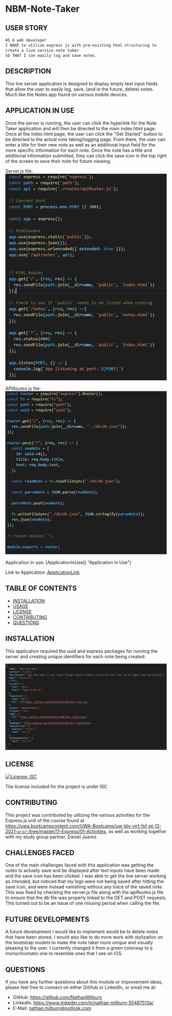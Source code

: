 # NBM-Note-Taker

## USER STORY

    AS A web developer
    I WANT to utilize express js with pre-existing html structuring to create a live service note taker 
    SO THAT I can easily log and save notes.

## DESCRIPTION
This live server application is designed to display empty text input fields that allow the user to easily log, save, (and in the future, delete) notes. Much like the Notes app found on various mobile devices.

## APPLICATION IN USE
Once the server is running, the user can click the hyperlink for the Note Taker application and will then be directed to the main index.html page. Once at the index.html page, the user can click the "Get Started" button to be directed to the actual note taking/logging page. From there, the user can enter a title for their new note as well as an additional input field for the more specific information for each note. Once the note has a title and additional information submitted, they can click the save icon in the top right of the screen to save their note for future viewing.

Server.js file:
![serverJS](./public/assets/images/server-js.PNG "server.js file")

APIRoutes.js file:
![apiRoutes](./public/assets/images/apiRoutes-js.PNG "API Routes for GET and POST requests")

Application in use: 
[ApplicationInUse]( "Application in Use")

Link to Application: 
[ApplicationLink](https://safe-scrubland-81403.herokuapp.com/ "Note Taker Application")


## TABLE OF CONTENTS
- [INSTALLATION](#installation)
- [USAGE](#usage)
- [LICENSE](#license)
- [CONTRIBUTING](#contributing)
- [QUESTIONS](#questions)

## INSTALLATION
This application required the uuid and express packages for running the server and creating unique identifiers for each note being created. 

![PackageJSON](./public/assets/images/package-json.PNG "Modules for Package.json")

## LICENSE
[![License: ISC](https://img.shields.io/badge/License-ISC-blue.svg)](https://opensource.org/licenses/ISC)

The license included for the project is under ISC

## CONTRIBUTING 
This project was contributed by utilizing the various activities for the Express.js unit of the course found at https://uwa.bootcampcontent.com/UWA-Bootcamp/uw-blv-virt-fsf-pt-12-2021-u-c/-/tree/master/11-Express/01-Activities, as well as working together with my study group partner, Daniel Juarez. 

## CHALLENGES FACED 
One of the main challenges faced with this application was getting the notes to actually save and be displayed after text inputs have been made and the save icon has been clicked. I was able to get the live server working as intended, but noticed that my logs were not being saved after hitting the save icon, and were instead vanishing without any trace of the saved note. This was fixed by checking the server.js file along with the apiRoutes.js file to ensure that the db file was properly linked to the GET and POST requests. This turned out to be an issue of one missing period when calling the file. 

## FUTURE DEVELOPMENTS 
A future development I would like to implement would be to delete notes that have been stored. I would also like to do more work with stylization on the bootstrap models to make the note taker more unique and visually pleasing to the user. I currently changed it from a green colorway to a monochromatic one to resemble ones that I see on IOS.

## QUESTIONS
If you have any further questions about this module or improvement ideas, please feel free to connect on either GitHub or LinkedIn, or email me at:
* GitHub: https://github.com/NathanMilburn
* LinkedIn: https://www.linkedin.com/in/nathan-milburn-55487513a/
* E-Mail: nathan.milburn@outlook.com